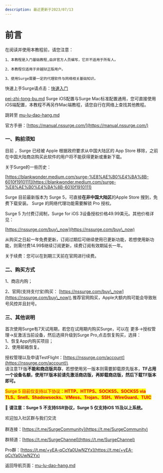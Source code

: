 ```yaml
---
description: 最近更新于2023/07/13
---
```


# 前言

&#x20;      在阅读并使用本教程前，请您注意：

&#x20;        `1、本教程是入门基础教程,由非官方人员编写，它并不适用于所有人。`

&#x20;      `2、本教程仅适用于非越狱正版用户。`

&#x20;      `3、使用Surge需要一定的代理软件与网络相关基础知识。`



快速上手Surge请点击：[快速入门](basic/)



[pei-zhi-tong-bu.md](pei-zhi-tong-bu.md "mention") Surge iOS配置与Surge Mac标准配置通用，您可直接使用iOS端配置，本教程不再另作Mac端教程，请您自行在网络上查找其他教程。



跳转至 [mu-lu-dao-hang.md](mu-lu-dao-hang.md "mention")



官方手册：[https://manual.nssurge.com/](https://manual.nssurge.com/)

### 一、购前须知

&#x20;      目前 ，Surge 已经被 Apple 根据政府要求从中国大陆区的 App Store 移除，之前在中国大陆商店购买此软件的用户将不能获得更新或重新下载。&#x20;

关于Surge的一些历史：

[https://blankwonder.medium.com/surge-%E8%AE%B0%E4%BA%8B-6010f1910111](https://blankwonder.medium.com/surge-%E8%AE%B0%E4%BA%8B-6010f1910111)

&#x20;      Surge 目前最新版本为 Surge 5，可直接**在非中国大陆区**的Apple Store 搜到，免费下载安装。 Surge 的网络代理功能需要解锁 Pro 授权。

&#x20;      Surge 5 为付费订阅制，Surge for iOS 3设备授权价格49.99美元。其他价格详见：

[https://nssurge.com/buy\_now](https://nssurge.com/buy\_now)

&#x20;     从购买之日起一年免费更新，订阅过期后可继续使用已更新功能，若想使用新功能，则需付费14.99$继续订阅更新，续费订阅有效期延长一年。

&#x20;      关于续费：您可以在到期三天前在官网进行续费。

### 二、购买方式

&#x20;      1、商店内购；

&#x20;      2、官网(支持支付宝)购买： [https://nssurge.com/buy\_now](https://nssurge.com/buy\_now)\
&#x20;            推荐官网购买，Apple大额内购可能会导致账号风控并且封号。

### 三、其他说明

&#x20;      首次使用Surge有7天试用期，若您在试用期内购买Surge，可以在 更多->授权管理->反激活当前设备，然后选择升级到Surge Pro,点击恢复购买，选择：\
&#x20;      1、恢复App内购买项目；\
&#x20;      2、使用邮箱恢复。

&#x20;      授权管理以及申请TestFlight：[https://nssurge.com/account](https://nssurge.com/account)\
\
&#x20;      请注意TF版**不能和商店版共存**，若想使用另一版本则需要卸载原先版本，**TF占用一个设备名额，使用TF版本前请先激活商店版，再卸载商店版，然后下载TF版本即可。**

&#x20;      <mark style="color:red;">Surge 5 目前仅支持以下协议：</mark><mark style="color:red;">**HTTP、HTTPS、SOCKS5、SOCKS5 via TLS、Snell、Shadowsocks、VMess、Trojan、SSH、WireGuard、TUIC**</mark>

&#x20;     :bell: **请注意：Surge 5 不支持SSR协议，Surge 5 仅支持iOS 15及以上系统。**

欢迎加入社区群与我们交流\
\
群连接：[https://t.me/SurgeCommunity](https://t.me/SurgeCommunity)

群频道：[https://t.me/SurgeChannel](https://t.me/SurgeChannel)

Pro群：[https://t.me/+yEA-qCcYa0UwN2Yx](https://t.me/+yEA-qCcYa0UwN2Yx)

返回导航页面：[mu-lu-dao-hang.md](mu-lu-dao-hang.md "mention")
